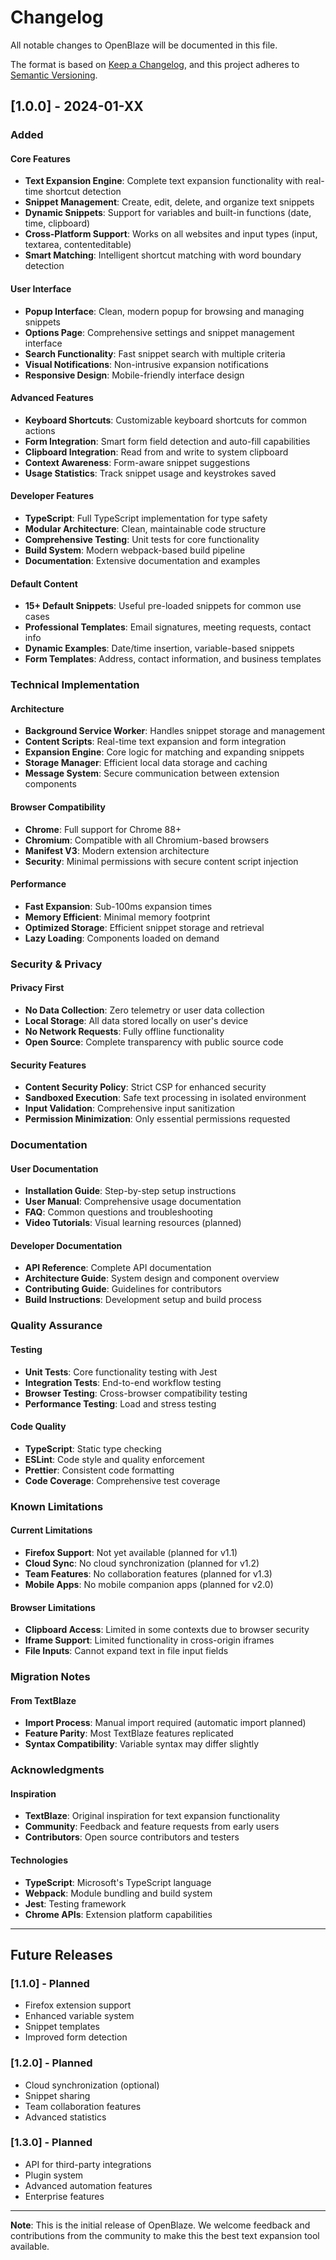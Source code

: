 # Changelog

All notable changes to OpenBlaze will be documented in this file.

The format is based on [Keep a Changelog](https://keepachangelog.com/en/1.0.0/),
and this project adheres to [Semantic Versioning](https://semver.org/spec/v2.0.0.html).

## [1.0.0] - 2024-01-XX

### Added

#### Core Features
- **Text Expansion Engine**: Complete text expansion functionality with real-time shortcut detection
- **Snippet Management**: Create, edit, delete, and organize text snippets
- **Dynamic Snippets**: Support for variables and built-in functions (date, time, clipboard)
- **Cross-Platform Support**: Works on all websites and input types (input, textarea, contenteditable)
- **Smart Matching**: Intelligent shortcut matching with word boundary detection

#### User Interface
- **Popup Interface**: Clean, modern popup for browsing and managing snippets
- **Options Page**: Comprehensive settings and snippet management interface
- **Search Functionality**: Fast snippet search with multiple criteria
- **Visual Notifications**: Non-intrusive expansion notifications
- **Responsive Design**: Mobile-friendly interface design

#### Advanced Features
- **Keyboard Shortcuts**: Customizable keyboard shortcuts for common actions
- **Form Integration**: Smart form field detection and auto-fill capabilities
- **Clipboard Integration**: Read from and write to system clipboard
- **Context Awareness**: Form-aware snippet suggestions
- **Usage Statistics**: Track snippet usage and keystrokes saved

#### Developer Features
- **TypeScript**: Full TypeScript implementation for type safety
- **Modular Architecture**: Clean, maintainable code structure
- **Comprehensive Testing**: Unit tests for core functionality
- **Build System**: Modern webpack-based build pipeline
- **Documentation**: Extensive documentation and examples

#### Default Content
- **15+ Default Snippets**: Useful pre-loaded snippets for common use cases
- **Professional Templates**: Email signatures, meeting requests, contact info
- **Dynamic Examples**: Date/time insertion, variable-based snippets
- **Form Templates**: Address, contact information, and business templates

### Technical Implementation

#### Architecture
- **Background Service Worker**: Handles snippet storage and management
- **Content Scripts**: Real-time text expansion and form integration
- **Expansion Engine**: Core logic for matching and expanding snippets
- **Storage Manager**: Efficient local data storage and caching
- **Message System**: Secure communication between extension components

#### Browser Compatibility
- **Chrome**: Full support for Chrome 88+
- **Chromium**: Compatible with all Chromium-based browsers
- **Manifest V3**: Modern extension architecture
- **Security**: Minimal permissions with secure content script injection

#### Performance
- **Fast Expansion**: Sub-100ms expansion times
- **Memory Efficient**: Minimal memory footprint
- **Optimized Storage**: Efficient snippet storage and retrieval
- **Lazy Loading**: Components loaded on demand

### Security & Privacy

#### Privacy First
- **No Data Collection**: Zero telemetry or user data collection
- **Local Storage**: All data stored locally on user's device
- **No Network Requests**: Fully offline functionality
- **Open Source**: Complete transparency with public source code

#### Security Features
- **Content Security Policy**: Strict CSP for enhanced security
- **Sandboxed Execution**: Safe text processing in isolated environment
- **Input Validation**: Comprehensive input sanitization
- **Permission Minimization**: Only essential permissions requested

### Documentation

#### User Documentation
- **Installation Guide**: Step-by-step setup instructions
- **User Manual**: Comprehensive usage documentation
- **FAQ**: Common questions and troubleshooting
- **Video Tutorials**: Visual learning resources (planned)

#### Developer Documentation
- **API Reference**: Complete API documentation
- **Architecture Guide**: System design and component overview
- **Contributing Guide**: Guidelines for contributors
- **Build Instructions**: Development setup and build process

### Quality Assurance

#### Testing
- **Unit Tests**: Core functionality testing with Jest
- **Integration Tests**: End-to-end workflow testing
- **Browser Testing**: Cross-browser compatibility testing
- **Performance Testing**: Load and stress testing

#### Code Quality
- **TypeScript**: Static type checking
- **ESLint**: Code style and quality enforcement
- **Prettier**: Consistent code formatting
- **Code Coverage**: Comprehensive test coverage

### Known Limitations

#### Current Limitations
- **Firefox Support**: Not yet available (planned for v1.1)
- **Cloud Sync**: No cloud synchronization (planned for v1.2)
- **Team Features**: No collaboration features (planned for v1.3)
- **Mobile Apps**: No mobile companion apps (planned for v2.0)

#### Browser Limitations
- **Clipboard Access**: Limited in some contexts due to browser security
- **Iframe Support**: Limited functionality in cross-origin iframes
- **File Inputs**: Cannot expand text in file input fields

### Migration Notes

#### From TextBlaze
- **Import Process**: Manual import required (automatic import planned)
- **Feature Parity**: Most TextBlaze features replicated
- **Syntax Compatibility**: Variable syntax may differ slightly

### Acknowledgments

#### Inspiration
- **TextBlaze**: Original inspiration for text expansion functionality
- **Community**: Feedback and feature requests from early users
- **Contributors**: Open source contributors and testers

#### Technologies
- **TypeScript**: Microsoft's TypeScript language
- **Webpack**: Module bundling and build system
- **Jest**: Testing framework
- **Chrome APIs**: Extension platform capabilities

---

## Future Releases

### [1.1.0] - Planned
- Firefox extension support
- Enhanced variable system
- Snippet templates
- Improved form detection

### [1.2.0] - Planned
- Cloud synchronization (optional)
- Snippet sharing
- Team collaboration features
- Advanced statistics

### [1.3.0] - Planned
- API for third-party integrations
- Plugin system
- Advanced automation features
- Enterprise features

---

**Note**: This is the initial release of OpenBlaze. We welcome feedback and contributions from the community to make this the best text expansion tool available.

